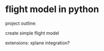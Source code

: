 # flight model in python

project outline:

create simple flight model


extensions: xplane integration?
